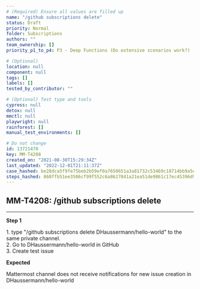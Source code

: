 ```yaml
---
# (Required) Ensure all values are filled up
name: "/github subscriptions delete"
status: Draft
priority: Normal
folder: Subscriptions
authors: ""
team_ownership: []
priority_p1_to_p4: P3 - Deep Functions (Do extensive scenarios work?)

# (Optional)
location: null
component: null
tags: []
labels: []
tested_by_contributor: ""

# (Optional) Test type and tools
cypress: null
detox: null
mmctl: null
playwright: null
rainforest: []
manual_test_environments: []

# Do not change
id: 13721478
key: MM-T4208
created_on: "2021-08-30T15:29:34Z"
last_updated: "2022-12-01T21:11:37Z"
case_hashed: be28dca5f9fe75beb2b59ef0a7650651a3a81732c53469c18714bb9a5e0ecc46fde6e093bde6e3ccda93000941d267fa
steps_hashed: 860ffb51ee3506cf99f552c6a8627841a21ea51de9861c17ec45396d945fff87aee5d240a40adc534257d49a8310d6f8
---
```


<!-- (Auto-generated) Based on frontmatter's "key" and "name" -->

## MM-T4208: /github subscriptions delete

---

**Step 1**

1\. type "/github subscriptions delete DHaussermann/hello-world" to the same private channel.\
2\. Go to DHaussermann/hello-world in GitHub\
3\. Create test issue

**Expected**

Mattermost channel does not receive notifications for new issue creation in DHaussermann/hello-world

